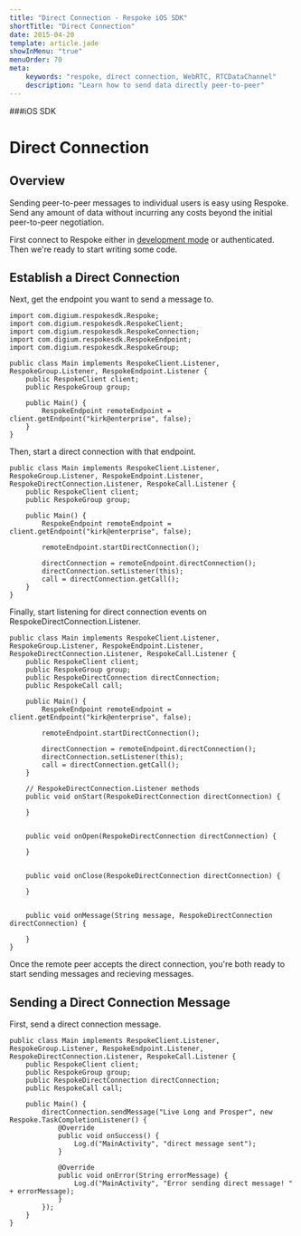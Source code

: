 ```yaml
---
title: "Direct Connection - Respoke iOS SDK"
shortTitle: "Direct Connection"
date: 2015-04-20
template: article.jade
showInMenu: "true"
menuOrder: 70
meta:
    keywords: "respoke, direct connection, WebRTC, RTCDataChannel"
    description: "Learn how to send data directly peer-to-peer"
---
```


###iOS SDK
# Direct Connection

## Overview

Sending peer-to-peer messages to individual users is easy using Respoke. Send any amount of data without incurring any costs beyond the initial peer-to-peer negotiation.

First connect to Respoke either in [development mode](/client/android/getting-started.html) or authenticated. Then we're ready to start writing some code.

## Establish a Direct Connection

Next, get the endpoint you want to send a message to.

    import com.digium.respokesdk.Respoke;
    import com.digium.respokesdk.RespokeClient;
    import com.digium.respokesdk.RespokeConnection;
    import com.digium.respokesdk.RespokeEndpoint;
    import com.digium.respokesdk.RespokeGroup;

    public class Main implements RespokeClient.Listener, RespokeGroup.Listener, RespokeEndpoint.Listener {
        public RespokeClient client;
        public RespokeGroup group;

        public Main() {
            RespokeEndpoint remoteEndpoint = client.getEndpoint("kirk@enterprise", false);
        }
    }

Then, start a direct connection with that endpoint.

    public class Main implements RespokeClient.Listener, RespokeGroup.Listener, RespokeEndpoint.Listener,  RespokeDirectConnection.Listener, RespokeCall.Listener {
        public RespokeClient client;
        public RespokeGroup group;

        public Main() {
            RespokeEndpoint remoteEndpoint = client.getEndpoint("kirk@enterprise", false);
            
            remoteEndpoint.startDirectConnection();
            
            directConnection = remoteEndpoint.directConnection();
            directConnection.setListener(this);
            call = directConnection.getCall();
        }
    }
   
Finally, start listening for direct connection events on RespokeDirectConnection.Listener.
    
    public class Main implements RespokeClient.Listener, RespokeGroup.Listener, RespokeEndpoint.Listener,  RespokeDirectConnection.Listener, RespokeCall.Listener {
        public RespokeClient client;
        public RespokeGroup group;
        public RespokeDirectConnection directConnection;
        public RespokeCall call;

        public Main() {
            RespokeEndpoint remoteEndpoint = client.getEndpoint("kirk@enterprise", false);
            
            remoteEndpoint.startDirectConnection();
            
            directConnection = remoteEndpoint.directConnection();
            directConnection.setListener(this);
            call = directConnection.getCall();
        }
        
        // RespokeDirectConnection.Listener methods
        public void onStart(RespokeDirectConnection directConnection) {

        }


        public void onOpen(RespokeDirectConnection directConnection) {

        }


        public void onClose(RespokeDirectConnection directConnection) {

        }


        public void onMessage(String message, RespokeDirectConnection directConnection) {
  
        }
    }
    

Once the remote peer accepts the direct connection, you're both ready to start sending messages and recieving messages.

## Sending a Direct Connection Message

First, send a direct connection message.

    public class Main implements RespokeClient.Listener, RespokeGroup.Listener, RespokeEndpoint.Listener,  RespokeDirectConnection.Listener, RespokeCall.Listener {
        public RespokeClient client;
        public RespokeGroup group;
        public RespokeDirectConnection directConnection;
        public RespokeCall call;

        public Main() {
            directConnection.sendMessage("Live Long and Prosper", new Respoke.TaskCompletionListener() {
                @Override
                public void onSuccess() {
                    Log.d("MainActivity", "direct message sent");
                }

                @Override
                public void onError(String errorMessage) {
                    Log.d("MainActivity", "Error sending direct message! " + errorMessage);
                }
            });
        }
    }
